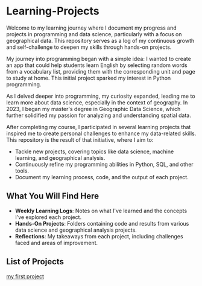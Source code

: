 # Learning-Projects

Welcome to my learning journey where I document my progress and projects in programming and data science, particularly with a focus on geographical data. This repository serves as a log of my continuous growth and self-challenge to deepen my skills through hands-on projects.

My journey into programming began with a simple idea: I wanted to create an app that could help students learn English by selecting random words from a vocabulary list, providing them with the corresponding unit and page to study at home. This initial project sparked my interest in Python programming.

As I delved deeper into programming, my curiosity expanded, leading me to learn more about data science, especially in the context of geography. In 2023, I began my master's degree in Geographic Data Science, which further solidified my passion for analyzing and understanding spatial data.

After completing my course, I participated in several learning projects that inspired me to create personal challenges to enhance my data-related skills. This repository is the result of that initiative, where I aim to:
- Tackle new projects, covering topics like data science, machine learning, and geographical analysis.
- Continuously refine my programming abilities in Python, SQL, and other tools.
- Document my learning process, code, and the output of each project.

## What You Will Find Here

- **Weekly Learning Logs**: Notes on what I've learned and the concepts I’ve explored each project.
- **Hands-On Projects**: Folders containing code and results from various data science and geographical analysis projects.
- **Reflections**: My takeaways from each project, including challenges faced and areas of improvement.

## List of Projects 
[my first project](Learning-Projects/Project1/)



